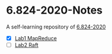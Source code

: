 # 6.824-2020-Notes
A self-learning repository of [6.824-2020](https://pdos.csail.mit.edu/6.824/schedule.html)
- [X] [Lab1 MapReduce](https://github.com/yeyypp/6.824-2020-Notes/tree/master/src/mr)
- [ ] [Lab2 Raft](https://pdos.csail.mit.edu/6.824/labs/lab-raft.html)
